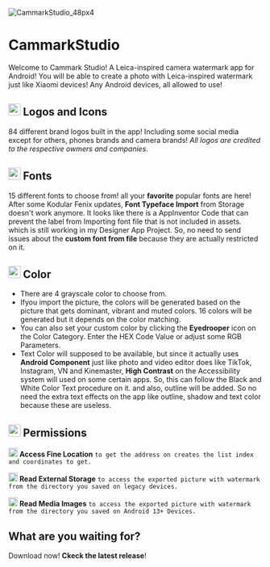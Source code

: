 
![CammarkStudio_48px4](https://github.com/vjdyofficial/CammarkStudio/assets/136038916/a476475f-0276-4b4a-9e0c-92b229442391)

# CammarkStudio
Welcome to Cammark Studio! A Leica-inspired camera watermark app for Android!
You will be able to create a photo with Leica-inspired watermark just like Xiaomi devices!
Any Android devices, all allowed to use!

## <img width="24px" height="24px" src="https://github.com/vjdyofficial/CammarkStudio/assets/136038916/a81f803f-ceba-4396-a05a-9c9b918d0a9a"> Logos and Icons
84 different brand logos built in the app! Including some social media except for others, phones brands and camera brands! _All logos are credited to the respective owmers and companies._

## <img width="24px" height="24px" src="https://github.com/vjdyofficial/CammarkStudio/assets/136038916/182d3a93-2c59-41b0-805d-3a52e4a0149a"> Fonts
15 different fonts to choose from! all your **favorite** popular fonts are here! After some Kodular Fenix updates, **Font Typeface Import** from Storage doesn't work anymore. It looks like there is a AppInventor Code that can prevent the label from Importing font file that is not included in assets. which is still working in my Designer App Project. So, no need to send issues about the **custom font from file** because they are actually restricted on it.

## <img width="24px" height="24px" src="https://github.com/vjdyofficial/CammarkStudio/assets/136038916/4f7aec5b-70b9-4b74-b719-ba2f09ee61c2"> Color
- There are 4 grayscale color to choose from.
- Ifyou import the picture, the colors will be generated based on the picture that gets dominant, vibrant and muted colors. 16 colors will be generated but it depends on the color matching.
- You can also set your custom color by clicking the **Eyedrooper** icon on the Color Category. Enter the HEX Code Value or adjust some RGB Parameters.
- Text Color will supposed to be available, but since it actually uses **Android Component** just like photo and video editor does like TikTok, Instagram, VN and Kinemaster, **High Contrast** on the Accessibility system will used on some certain apps. So, this can follow the Black and White Color Text procedure on it. and also, outline will be added. So no need the extra text effects on the app like outline, shadow and text color because these are useless.

## <img width="24px" height="24px" src="https://github.com/vjdyofficial/CammarkStudio/assets/136038916/d4003085-22aa-4daa-a1aa-071be13742a6"> Permissions
<img width="18px" height="18px" src="https://github.com/vjdyofficial/CammarkStudio/assets/136038916/ddceceff-8b2c-4c7e-989c-50d9dfc3b5ba"> **Access Fine Location** `to get the address on creates the list index and coordinates to get.`

<img width="18px" height="18px" src="https://github.com/vjdyofficial/CammarkStudio/assets/136038916/86f8bcbc-edce-49ef-8928-62ff2ba95671"> **Read External Storage** `to access the exported picture with watermark from the directory you saved on legacy devices.`

<img width="18px" height="18px" src="https://github.com/vjdyofficial/CammarkStudio/assets/136038916/bb0b8963-dcb7-40f0-bb69-c1534d1d1c0e"> **Read Media Images** `to access the exported picture with watermark from the directory you saved on Android 13+ Devices.`



## What are you waiting for?
Download now! **Ckeck the latest release**!
